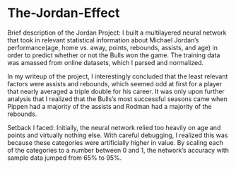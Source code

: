 # The-Jordan-Effect

Brief description of the Jordan Project: I built a multilayered neural network that took in relevant statistical information about Michael Jordan’s performance(age, home vs. away, points, rebounds, assists, and age) in order to predict whether or not the Bulls won the game. The training data was amassed from online datasets, which I parsed and normalized. 

In my writeup of the project, I interestingly concluded that the least relevant factors were assists and rebounds, which seemed odd at first for a player that nearly averaged a triple double for his career. It was only upon further analysis that I realized that the Bulls’s most successful seasons came when Pippen had a majority of the assists and Rodman had a majority of the rebounds.

Setback I faced: Initially, the neural network relied too heavily on age and points and virtually nothing else. With careful debugging, I realized this was because these categories were artificially higher in value. By scaling each of the categories to a number between 0 and 1, the network’s accuracy with sample data jumped from 65% to 95%. 
